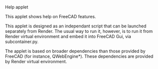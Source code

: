 Help applet

This applet shows help on FreeCAD features.

This applet is designed as an independant script that can be launched
separately from Render. The usual way to run it, however, is to run it from
Render virtual environment and embed it into FreeCAD Gui, via subcontainer.py.

The applet is based on broader dependencies than those provided by FreeCAD (for
instance, QWebEngine*). These dependencies are provided by Render virtual
environment.
